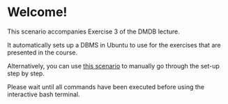 # Welcome!

This scenario accompanies Exercise 3 of the DMDB lecture.

It automatically sets up a DBMS in Ubuntu to use for the exercises that are presented in the course.

Alternatively, you can use [this scenario](https://www.katacoda.com/dmdb2020/scenarios/exercise_03_auto) to manually go through the set-up step by step.

Please wait until all commands have been executed before using the interactive bash terminal.
